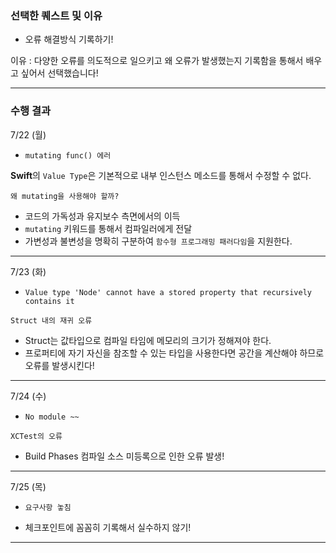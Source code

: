 ### 선택한 퀘스트 및 이유

- 오류 해결방식 기록하기!

이유 : 다양한 오류를 의도적으로 일으키고 왜 오류가 발생했는지 기록함을 통해서 배우고 싶어서 선택했습니다!

---

### 수행 결과

7/22 (월)

- `mutating func() 에러`

**Swift**의 `Value Type`은 기본적으로 내부 인스턴스 메소드를 통해서 수정할 수 없다.

`왜 mutating을 사용해야 할까?`

- 코드의 가독성과 유지보수 측면에서의 이득
- `mutating` 키워드를 통해서 컴파일러에게 전달
- 가변성과 불변성을 명확히 구분하여 `함수형 프로그래밍 패러다임`을 지원한다.

---

7/23 (화)

- `Value type 'Node' cannot have a stored property that recursively contains it`

`Struct 내의 재귀 오류`

- Struct는 값타입으로 컴파일 타임에 메모리의 크기가 정해져야 한다.
- 프로퍼티에 자기 자신을 참조할 수 있는 타입을 사용한다면 공간을 계산해야 하므로 오류를 발생시킨다!

---

7/24 (수)

- `No module ~~`

`XCTest의 오류`

- Build Phases 컴파일 소스 미등록으로 인한 오류 발생!

---

7/25 (목)

- `요구사항 놓침`

- 체크포인트에 꼼꼼히 기록해서 실수하지 않기!

---
